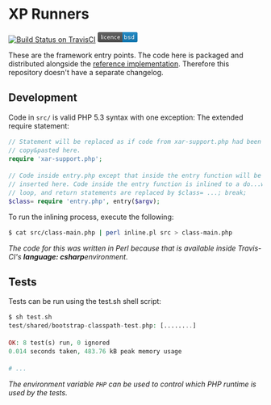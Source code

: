 XP Runners
==========
[![Build Status on TravisCI](https://secure.travis-ci.org/xp-runners/main.svg)](http://travis-ci.org/xp-runners/main)
[![BSD License](https://raw.githubusercontent.com/xp-framework/web/master/static/licence-bsd.png)](https://github.com/xp-runners/reference/blob/master/LICENSE.md)


These are the framework entry points. The code here is packaged and distributed alongside the [reference implementation](https://github.com/xp-runners/reference). Therefore this repository doesn't have a separate changelog. 

Development
-----------
Code in `src/` is valid PHP 5.3 syntax with one exception: The extended require statement:

```php
// Statement will be replaced as if code from xar-support.php had been
// copy&pasted here.
require 'xar-support.php';

// Code inside entry.php except that inside the entry function will be
// inserted here. Code inside the entry function is inlined to a do...while
// loop, and return statements are replaced by $class= ...; break;
$class= require 'entry.php', entry($argv);
```

To run the inlining process, execute the following:

```sh
$ cat src/class-main.php | perl inline.pl src > class-main.php
```

*The code for this was written in Perl because that is available inside Travis-CI's **language: csharp**environment.*

Tests
-----
Tests can be run using the test.sh shell script:

```php
$ sh test.sh
test/shared/bootstrap-classpath-test.php: [........]

OK: 8 test(s) run, 0 ignored
0.014 seconds taken, 483.76 kB peak memory usage

# ...
```

*The environment variable `PHP` can be used to control which PHP runtime is used by the tests.*